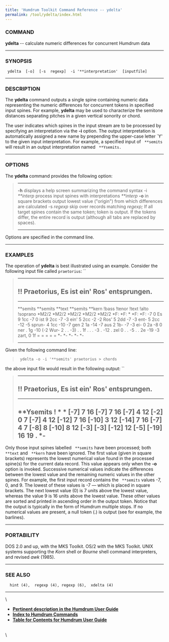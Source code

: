 ```yaml
---
title: 'Humdrum Toolkit Command Reference -- ydelta'
permalink: /tool/ydelta/index.html
---
```


### COMMAND

**ydelta** -- calculate numeric differences for concurrent Humdrum data

------------------------------------------------------------------------

### SYNOPSIS

` ydelta  [-o]  [-s  regexp]  -i '**interpretation'  [inputfile]`

------------------------------------------------------------------------

### DESCRIPTION

The **ydelta** command outputs a single spine containing numeric data
representing the numeric differences for concurrent tokens in specified
input spines. For example, **ydelta** may be used to characterize the
semitone distances separating pitches in a given vertical sonority or
chord.

The user indicates which spines in the input stream are to be processed
by specifying an interpretation via the **-i** option. The output
interpretation is automatically assigned a new name by prepending the
upper-case letter \`Y\' to the given input interpretation. For example,
a specified input of ` **semits` will result in an output interpretation
named ` **Ysemits.`

------------------------------------------------------------------------

### OPTIONS

The **ydelta** command provides the following option:

>   ----------------- ----------------------------------------------------------------------------
>   **-h**            displays a help screen summarizing the command syntax
>   -i *\*\*interp*   process input spines with interpretations *\*\*interp*
>   **-o**            in square brackets output lowest value (\"origin\") from which
>                     differences are calculated
>   -s *regexp*       skip over records matching *regexp;* If all target spines contain the same
>                     token; token is output. If the tokens differ, the entire record is output
>                     (although all tabs are replaced by spaces).
>   ----------------- ----------------------------------------------------------------------------
>
Options are specified in the command line.

------------------------------------------------------------------------

### EXAMPLES

The operation of **ydelta** is best illustrated using an example.
Consider the following input file called `praetorius`: ``

>   ------------------------------------------------
>   !! Praetorius, Es ist ein\' Ros\' entsprungen.
>   ------------------------------------------------
>
>   ------------ ------------ ---------- ------------ ----------
>   \*\*semits   \*\*semits   \*\*text   \*\*semits   \*\*kern
>   !bass        !tenor       !text      !alto        !soprano
>   \*M2/2       \*M2/2       \*M2/2     \*M2/2       \*M2/2
>   \*F:         \*F:         \*         \*F:         \*F:
>   -7           0            Es         9            1cc
>   -7           0            ist        9            2cc
>   -7           -3           ein\'      5            2cc
>   -2           -2           Ros\'      5            2dd
>   -7           -3           ent-       5            2cc
>   -12          -5           sprun-     4            1cc
>   -10          -7           gen        2            1a
>   -14          -7           aus        2            1b-
>   -7           -3           ei-        0            2a
>   -8           0            ner        .            1g
>   -10          (-2          Wur-       2            .
>   .            -3)          .          .            1f
>   .            .            .          -3           .
>   -12          .            zel        0            .
>   .            -5           .          .            2e
>   -19          -3           zart,      0            1f
>   =            =            =          =            =
>   \*-          \*-          \*-        \*-          \*-
>   ------------ ------------ ---------- ------------ ----------
>
Given the following command line:

> ` ydelta -o -i '**semits' praetorius > chords`

the above input file would result in the following output: ``

>   ------------------------------------------------
>   !! Praetorius, Es ist ein\' Ros\' entsprungen.
>   ------------------------------------------------
>
>   ---------------
>   \*\*Ysemits
>   !
>   \*
>   \*
>   \[-7\] 7 16
>   \[-7\] 7 16
>   \[-7\] 4 12
>   \[-2\] 0 7
>   \[-7\] 4 12
>   \[-12\] 7 16
>   \[-10\] 3 12
>   \[-14\] 7 16
>   \[-7\] 4 7
>   \[-8\] 8
>   \[-10\] 8 12
>   \[-3\]
>   \[-3\]
>   \[-12\] 12
>   \[-5\]
>   \[-19\] 16 19
>   .
>   \*-
>   ---------------
>
Only those input spines labelled ` **semits` have been processed; both
` **text` and ` **kern` have been ignored. The first value (given in
square brackets) represents the lowest numerical value found in the
processed spine(s) for the current data record. This value appears only
when the **-o** option is invoked. Successive numerical values indicate
the differences between the lowest value and the remaining numeric
values in the other spines. For example, the first input record contains
the ` **semits` values -7, 0, and 9. The lowest of these values is -7
&mdash; which is placed in square brackets. The next lowest value (0) is 7
units above the lowest value, whereas the value 9 is 16 units above the
lowest value. These other values are sorted and printed in ascending
order in the output token. Notice that the output is typically in the
form of Humdrum multiple stops. If no numerical values are present, a
null token (.) is output (see for example, the barlines).

------------------------------------------------------------------------

### PORTABILITY

DOS 2.0 and up, with the MKS Toolkit. OS/2 with the MKS Toolkit. UNIX
systems supporting the *Korn* shell or *Bourne* shell command
interpreters, and revised *awk* (1985).

------------------------------------------------------------------------

### SEE ALSO

`  hint (4),  regexp (4), regexp (6),  xdelta (4)`

------------------------------------------------------------------------

\

-   [**Pertinent description in the Humdrum User
    Guide**](../guide15.html#The_ydelta_Command)
-   [**Index to Humdrum Commands**](../commands.toc.html)
-   [**Table for Contents for Humdrum User Guide**](../guide.toc.html)

\
\
